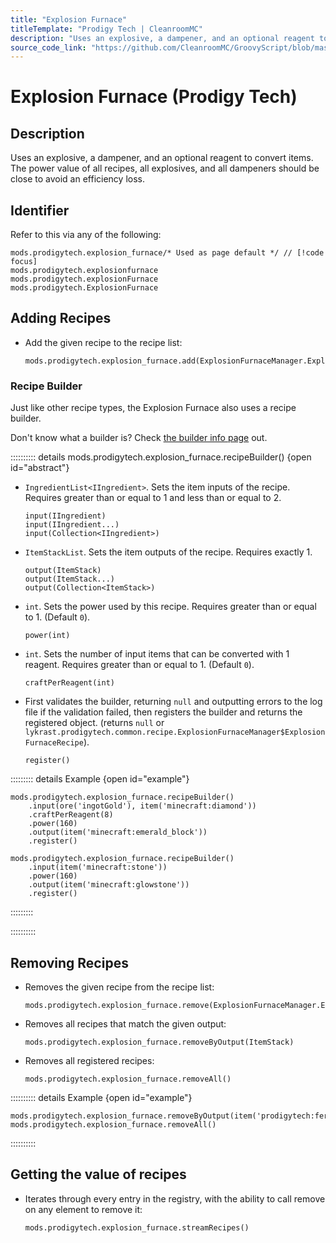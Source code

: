 ```yaml
---
title: "Explosion Furnace"
titleTemplate: "Prodigy Tech | CleanroomMC"
description: "Uses an explosive, a dampener, and an optional reagent to convert items. The power value of all recipes, all explosives, and all dampeners should be close to avoid an efficiency loss."
source_code_link: "https://github.com/CleanroomMC/GroovyScript/blob/master/src/main/java/com/cleanroommc/groovyscript/compat/mods/prodigytech/ExplosionFurnace.java"
---
```


# Explosion Furnace (Prodigy Tech)

## Description

Uses an explosive, a dampener, and an optional reagent to convert items. The power value of all recipes, all explosives, and all dampeners should be close to avoid an efficiency loss.

## Identifier

Refer to this via any of the following:

```groovy:no-line-numbers {1}
mods.prodigytech.explosion_furnace/* Used as page default */ // [!code focus]
mods.prodigytech.explosionfurnace
mods.prodigytech.explosionFurnace
mods.prodigytech.ExplosionFurnace
```


## Adding Recipes

- Add the given recipe to the recipe list:

    ```groovy:no-line-numbers
    mods.prodigytech.explosion_furnace.add(ExplosionFurnaceManager.ExplosionFurnaceRecipe)
    ```


### Recipe Builder

Just like other recipe types, the Explosion Furnace also uses a recipe builder.

Don't know what a builder is? Check [the builder info page](../../getting_started/builder.md) out.

:::::::::: details mods.prodigytech.explosion_furnace.recipeBuilder() {open id="abstract"}
- `IngredientList<IIngredient>`. Sets the item inputs of the recipe. Requires greater than or equal to 1 and less than or equal to 2.

    ```groovy:no-line-numbers
    input(IIngredient)
    input(IIngredient...)
    input(Collection<IIngredient>)
    ```

- `ItemStackList`. Sets the item outputs of the recipe. Requires exactly 1.

    ```groovy:no-line-numbers
    output(ItemStack)
    output(ItemStack...)
    output(Collection<ItemStack>)
    ```

- `int`. Sets the power used by this recipe. Requires greater than or equal to 1. (Default `0`).

    ```groovy:no-line-numbers
    power(int)
    ```

- `int`. Sets the number of input items that can be converted with 1 reagent. Requires greater than or equal to 1. (Default `0`).

    ```groovy:no-line-numbers
    craftPerReagent(int)
    ```

- First validates the builder, returning `null` and outputting errors to the log file if the validation failed, then registers the builder and returns the registered object. (returns `null` or `lykrast.prodigytech.common.recipe.ExplosionFurnaceManager$ExplosionFurnaceRecipe`).

    ```groovy:no-line-numbers
    register()
    ```

::::::::: details Example {open id="example"}
```groovy:no-line-numbers
mods.prodigytech.explosion_furnace.recipeBuilder()
    .input(ore('ingotGold'), item('minecraft:diamond'))
    .craftPerReagent(8)
    .power(160)
    .output(item('minecraft:emerald_block'))
    .register()

mods.prodigytech.explosion_furnace.recipeBuilder()
    .input(item('minecraft:stone'))
    .power(160)
    .output(item('minecraft:glowstone'))
    .register()
```

:::::::::

::::::::::

## Removing Recipes

- Removes the given recipe from the recipe list:

    ```groovy:no-line-numbers
    mods.prodigytech.explosion_furnace.remove(ExplosionFurnaceManager.ExplosionFurnaceRecipe)
    ```

- Removes all recipes that match the given output:

    ```groovy:no-line-numbers
    mods.prodigytech.explosion_furnace.removeByOutput(ItemStack)
    ```

- Removes all registered recipes:

    ```groovy:no-line-numbers
    mods.prodigytech.explosion_furnace.removeAll()
    ```

:::::::::: details Example {open id="example"}
```groovy:no-line-numbers
mods.prodigytech.explosion_furnace.removeByOutput(item('prodigytech:ferramic_ingot'))
mods.prodigytech.explosion_furnace.removeAll()
```

::::::::::

## Getting the value of recipes

- Iterates through every entry in the registry, with the ability to call remove on any element to remove it:

    ```groovy:no-line-numbers
    mods.prodigytech.explosion_furnace.streamRecipes()
    ```

